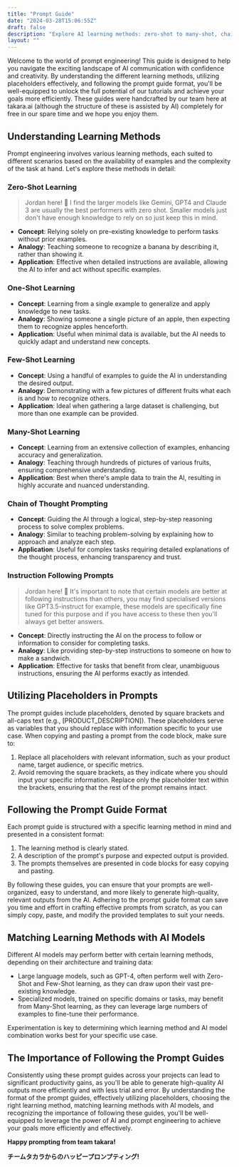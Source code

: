 ```yaml
---
title: "Prompt Guide"
date: "2024-03-28T15:06:55Z"
draft: false
description: "Explore AI learning methods: zero-shot to many-shot, chain of thought, and instruction following, to harness AI's full potential."
layout: ""
---
```


Welcome to the world of prompt engineering! This guide is designed to help you navigate the exciting landscape of AI communication with confidence and creativity. By understanding the different learning methods, utilizing placeholders effectively, and following the prompt guide format, you'll be well-equipped to unlock the full potential of our tutorials and achieve your goals more efficiently. These guides were handcrafted by our team here at takara.ai (although the structure of these is assisted by AI) completely for free in our spare time and we hope you enjoy them.

## Understanding Learning Methods

Prompt engineering involves various learning methods, each suited to different scenarios based on the availability of examples and the complexity of the task at hand. Let's explore these methods in detail:

### Zero-Shot Learning

> Jordan here! &#128075; I find the larger models like Gemini, GPT4 and Claude 3 are usually the best performers with zero shot. Smaller models just don't have enough knowledge to rely on so just keep this in mind.

- **Concept**: Relying solely on pre-existing knowledge to perform tasks without prior examples.
- **Analogy**: Teaching someone to recognize a banana by describing it, rather than showing it.
- **Application**: Effective when detailed instructions are available, allowing the AI to infer and act without specific examples.

### One-Shot Learning

- **Concept**: Learning from a single example to generalize and apply knowledge to new tasks.
- **Analogy**: Showing someone a single picture of an apple, then expecting them to recognize apples henceforth.
- **Application**: Useful when minimal data is available, but the AI needs to quickly adapt and understand new concepts.

### Few-Shot Learning

- **Concept**: Using a handful of examples to guide the AI in understanding the desired output.
- **Analogy**: Demonstrating with a few pictures of different fruits what each is and how to recognize others.
- **Application**: Ideal when gathering a large dataset is challenging, but more than one example can be provided.

### Many-Shot Learning

- **Concept**: Learning from an extensive collection of examples, enhancing accuracy and generalization.
- **Analogy**: Teaching through hundreds of pictures of various fruits, ensuring comprehensive understanding.
- **Application**: Best when there's ample data to train the AI, resulting in highly accurate and nuanced understanding.

### Chain of Thought Prompting

- **Concept**: Guiding the AI through a logical, step-by-step reasoning process to solve complex problems.
- **Analogy**: Similar to teaching problem-solving by explaining how to approach and analyze each step.
- **Application**: Useful for complex tasks requiring detailed explanations of the thought process, enhancing transparency and trust.

### Instruction Following Prompts

> Jordan here! &#128075; It's important to note that certain models are better at following instructions than others, you may find specialised versions like GPT3.5-instruct for example, these models are specifically fine tuned for this purpose and if you have access to these then you'll always get better answers.

- **Concept**: Directly instructing the AI on the process to follow or information to consider for completing tasks.
- **Analogy**: Like providing step-by-step instructions to someone on how to make a sandwich.
- **Application**: Effective for tasks that benefit from clear, unambiguous instructions, ensuring the AI performs exactly as intended.

## Utilizing Placeholders in Prompts

The prompt guides include placeholders, denoted by square brackets and all-caps text (e.g., [PRODUCT_DESCRIPTION]). These placeholders serve as variables that you should replace with information specific to your use case. When copying and pasting a prompt from the code block, make sure to:

1. Replace all placeholders with relevant information, such as your product name, target audience, or specific metrics.
2. Avoid removing the square brackets, as they indicate where you should input your specific information. Replace only the placeholder text within the brackets, ensuring that the rest of the prompt remains intact.

## Following the Prompt Guide Format

Each prompt guide is structured with a specific learning method in mind and presented in a consistent format:

1. The learning method is clearly stated.
2. A description of the prompt's purpose and expected output is provided.
3. The prompts themselves are presented in code blocks for easy copying and pasting.

By following these guides, you can ensure that your prompts are well-organized, easy to understand, and more likely to generate high-quality, relevant outputs from the AI. Adhering to the prompt guide format can save you time and effort in crafting effective prompts from scratch, as you can simply copy, paste, and modify the provided templates to suit your needs.

## Matching Learning Methods with AI Models

Different AI models may perform better with certain learning methods, depending on their architecture and training data:

- Large language models, such as GPT-4, often perform well with Zero-Shot and Few-Shot learning, as they can draw upon their vast pre-existing knowledge.
- Specialized models, trained on specific domains or tasks, may benefit from Many-Shot learning, as they can leverage large numbers of examples to fine-tune their performance.

Experimentation is key to determining which learning method and AI model combination works best for your specific use case.

## The Importance of Following the Prompt Guides

Consistently using these prompt guides across your projects can lead to significant productivity gains, as you'll be able to generate high-quality AI outputs more efficiently and with less trial and error. By understanding the format of the prompt guides, effectively utilizing placeholders, choosing the right learning method, matching learning methods with AI models, and recognizing the importance of following these guides, you'll be well-equipped to leverage the power of AI and prompt engineering to achieve your goals more efficiently and effectively.

**Happy prompting from team takara!**

**チームタカラからのハッピープロンプティング!**
